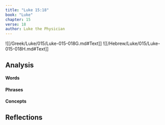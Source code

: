 ```yaml
---
title: "Luke 15:18"
book: "Luke"
chapter: 15
verse: 18
author: Luke the Physician
---
```

![[/Greek/Luke/015/Luke-015-018G.md#Text]]
![[/Hebrew/Luke/015/Luke-015-018H.md#Text]]

## Analysis

#### Words

#### Phrases

#### Concepts

## Reflections

